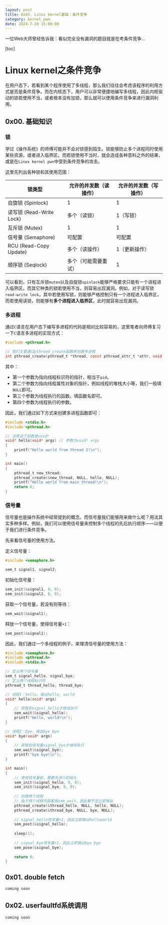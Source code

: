 ```yaml
---
layout: post
title: 0x03. Linux kernel基础：条件竞争
category: kernel pwn
date: 2024-7-20 15:00:00
---
```

一位Web大师曾经告诉我：看似完全没有漏洞的题目就是在考条件竞争...
<!-- more -->

[toc]

# Linux kernel之条件竞争

在用户态下，若看到某个程序使用了多线程，那么我们往往会考虑该程序的利用方式是否是条件竞争。而在内核态下，用户可以非常便捷地编写多线程，因此内核驱动的锁若使用不当，或者根本没有加锁，那么就可以使用条件竞争来进行漏洞利用。

## 0x00. 基础知识

### 锁

学过《操作系统》的师傅可能并不会对锁感到陌生。锁能够防止多个进程同时使用某些资源，或者进入临界区。而若锁使用不当时，就会造成各种意料之外的结果，或是在`Linux kernel pwn`中受到条件竞争的攻击。

这里先列出各种锁和其使用范围：

| 锁类型                   | 允许的并发数（读操作） | 允许的并发数（写操作） |
| ------------------------ | ---------------------- | ---------------------- |
| 自旋锁 (Spinlock)        | 1                      | 1                      |
| 读写锁 (Read-Write Lock) | 多个（读锁）           | 1（写锁）              |
| 互斥锁 (Mutex)           | 1                      | 1                      |
| 信号量 (Semaphore)       | 可配置                 | 可配置                 |
| RCU (Read-Copy Update)   | 多个（读操作）         | 1（更新操作）          |
| 顺序锁 (Seqlock)         | 多个（可能需要重试）   | 1                      |

可以看到，只有互斥锁`mutex`以及自旋锁`spinlock`能够严格要求只能有一个进程进入临界区。而其它种类的锁若使用不当，则容易出现漏洞。例如，对于读写锁`read-write lock`，其中若使用写锁，则能够严格控制只有一个进程进入临界区，而若使用读锁，则能够有**多个进程进入临界区**，此时就容易出现漏洞。

### 多进程

通过`C`语言在用户态下编写多进程的代码是相对比较容易的，这里笔者向师傅复习一下`C`语言多进程的实现方式：

```c
#include <pthread.h>

// 我们主要通过pthread_create函数来创建多进程
int pthread_create(pthread_t *thread, const pthread_attr_t *attr, void *(*start_routine)(void *), void *arg);
```

其中：

- 第一个参数为指向线程标识符的指针，相当于`pid`。
- 第二个参数为指向线程属性对象的指针，例如线程的堆栈大小等，我们一般填`NULL`即可。
- 第三个参数为线程执行的函数。填函数名即可。
- 第四个参数为线程执行的参数。

因此，我们通过如下方式来创建多进程函数即可：

```c
#include <stdio.h>
#include <pthread.h>

// 注意这个函数是void*
void* hello(void* args) // 参数为void* args
{
    printf("Hello world from thread 2!\n");
}

int main()
{
    pthread_t new_thread;
    pthread_create(&new_thread, NULL, hello, NULL);
    printf("Hello world from main thread!\n");
    return 0;
}
```

### 信号量

信号量也是操作系统中经常提到的概念。而信号量我们能够用来做什么呢？用法其实多种多样。例如，我们可以使用信号量来控制多个线程的先后执行顺序——以便于我们进行条件竞争。

先来看信号量的使用方法。

定义信号量：

```c
#include <semaphore.h>

sem_t signal1, signal2;
```

初始化信号量：

```c
sem_init(&signal1, 0, 0);
sem_init(&signal2, 0, 0);
```

获取一个信号量，若没有则等待：

```c
sem_wait(&signal1);
```

释放一个信号量，使得信号量`+1`：

```c
sem_post(&signal1);
```

因此，我们通过一个多线程的例子，来理清信号量的使用方法：

```c
#include <semaphore.h>
#include <pthread.h>
#include <stdio.h>

// 定义两个信号量
sem_t signal_hello, signal_bye;
// 定义两个线程标识符
pthread_t thread_hello, thread_bye;

// 线程1：hello，输出hello, world
void* hello(void* args)
{
    // 获取到signal_hello才继续执行
    sem_wait(&signal_hello);
    printf("Hello, world!\n");
}

// 线程2：bye，输出bye bye
void* bye(void* args)
{
    // 获取到信号量signal_bye才继续执行
    sem_wait(&signal_bye);
    printf("bye bye!\n");
}

int main()
{
    // 使用信号量前，需要先进行初始化
    sem_init(&signal_hello, 0, 0);
    sem_init(&signal_bye, 0, 0);
    
    // 创建两个线程
    // 由于两个线程内部都有sem_wait，因此都不会立即输出
    pthread_create(&thread_hello, NULL, hello, NULL);
    pthread_create(&thread_bye, NULL, bye, NULL);
    
    // signal_hello信号量+1，因此立即输出helloworld
    sem_post(&signal_hello);
    
    sleep(1);
    
    // signal_bye信号量+1，因此立即输出bye bye
    sem_pose(&signal_bye);
    
    return 0;
}
```

## 0x01. double fetch

```tex
coming soon
```

## 0x02. userfaultfd系统调用

```tex
coming soon
```















